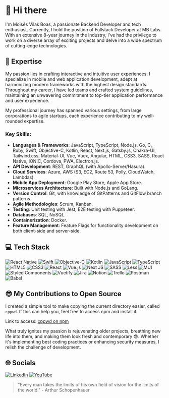 # 👋 Hi there

I'm Moisés Vilas Boas, a passionate Backend Developer and tech enthusiast. Currently, I hold the position of Fullstack Developer at MB Labs. With an extensive 8-year journey in the industry, I've had the privilege to work on a diverse array of exciting projects and delve into a wide spectrum of cutting-edge technologies.

## 🚀 Expertise

My passion lies in crafting interactive and intuitive user experiences. I specialize in mobile and web application development, adept at harmonizing modern frameworks with the highest design standards. Throughout my career, I have led teams and crafted system guidelines, maintaining an unwavering commitment to top-tier application performance and user experience.

My professional journey has spanned various settings, from large corporations to agile startups, each experience contributing to my well-rounded expertise.

### Key Skills:
- **Languages & Frameworks**: JavaScript, TypeScript, Node.js, Go, C, Ruby, Swift, Objective-C, Kotlin, React, Next.js, Gatsby.js, Chakra-UI, Tailwind.css, Material-UI, Vue, Vuex, Angular, HTML, CSS3, SASS, React Native, IONIC, Cordova, PWA, Electron.js.
- **API Development**: REST, GraphQL (with Apollo-Server/Hasura).
- **Cloud Services**: Azure, AWS (S3, EC2, Route 53, Polly, CloudWatch, Lambdas).
- **Mobile App Deployment**: Google Play Store, Apple App Store.
- **Microservices Architecture**: Built with Node.js and GoLang.
- **Version Control**: Git, with knowledge of GitPatterns and GitFlow branch patterns.
- **Agile Methodologies**: Scrum, Kanban.
- **Testing**: Unit testing with Jest, E2E testing with Puppeteer.
- **Databases**: SQL, NoSQL.
- **Containerization**: Docker.
- **Feature Management**: Feature Flags for functionality development on both client-side and server-side.

## 💻 Tech Stack

![React Native](https://img.shields.io/badge/react%20native-%23007ACC.svg?style=for-the-badge&logo=react&logoColor=white) ![Swift](https://img.shields.io/badge/swift-%23FA7343.svg?style=for-the-badge&logo=swift&logoColor=white) ![Objective-C](https://img.shields.io/badge/objective--c-%23F7DF1E.svg?style=for-the-badge&logo=objective-c&logoColor=white) ![Kotlin](https://img.shields.io/badge/kotlin-%230095D5.svg?style=for-the-badge&logo=kotlin&logoColor=white)
![JavaScript](https://img.shields.io/badge/javascript-%23323330.svg?style=for-the-badge&logo=javascript&logoColor=%23F7DF1E) ![TypeScript](https://img.shields.io/badge/typescript-%23007ACC.svg?style=for-the-badge&logo=typescript&logoColor=white) ![HTML5](https://img.shields.io/badge/html5-%23E34F26.svg?style=for-the-badge&logo=html5&logoColor=white) ![CSS3](https://img.shields.io/badge/css3-%231572B6.svg?style=for-the-badge&logo=css3&logoColor=white) ![React](https://img.shields.io/badge/react-%2320232a.svg?style=for-the-badge&logo=react&logoColor=%2361DAFB) ![Vue.js](https://img.shields.io/badge/vuejs-%2335495e.svg?style=for-the-badge&logo=vuedotjs&logoColor=%234FC08D) ![Next JS](https://img.shields.io/badge/Next-black?style=for-the-badge&logo=next.js&logoColor=white)  ![SASS](https://img.shields.io/badge/SASS-hotpink.svg?style=for-the-badge&logo=SASS&logoColor=white) ![Less](https://img.shields.io/badge/less-2B4C80?style=for-the-badge&logo=less&logoColor=white) ![MUI](https://img.shields.io/badge/MUI-%230081CB.svg?style=for-the-badge&logo=material-ui&logoColor=white) ![Styled Components](https://img.shields.io/badge/styled--components-DB7093?style=for-the-badge&logo=styled-components&logoColor=white) ![Vuetify](https://img.shields.io/badge/Vuetify-1867C0?style=for-the-badge&logo=vuetify&logoColor=AEDDFF) ![Jira](https://img.shields.io/badge/jira-%230A0FFF.svg?style=for-the-badge&logo=jira&logoColor=white) ![Notion](https://img.shields.io/badge/Notion-%23000000.svg?style=for-the-badge&logo=notion&logoColor=white) ![Trello](https://img.shields.io/badge/Trello-%23026AA7.svg?style=for-the-badge&logo=Trello&logoColor=white) ![Postman](https://img.shields.io/badge/Postman-FF6C37?style=for-the-badge&logo=postman&logoColor=white) ![Babel](https://img.shields.io/badge/Babel-F9DC3e?style=for-the-badge&logo=babel&logoColor=white)

## 😎 My Contributions to Open Source

I created a simple tool to make copying the current directory easier, called `cppwd`. If this can help you, feel free to access npm and install it.

Link to access: [cppwd on npm](https://www.npmjs.com/package/cppwd)

What truly ignites my passion is rejuvenating older projects, breathing new life into them, and making them look fresh and contemporary 😎. Whether it's implementing best coding practices or enhancing security measures, I relish the challenge of development.

## 🌐 Socials

[![LinkedIn](https://img.shields.io/badge/LinkedIn-%230077B5.svg?logo=linkedin&logoColor=white)](https://www.linkedin.com/in/devmoisa/) [![YouTube](https://img.shields.io/badge/YouTube-%23FF0000.svg?logo=YouTube&logoColor=white)](https://www.youtube.com/@devmoisa)

> "Every man takes the limits of his own field of vision for the limits of the world." - Arthur Schopenhauer
